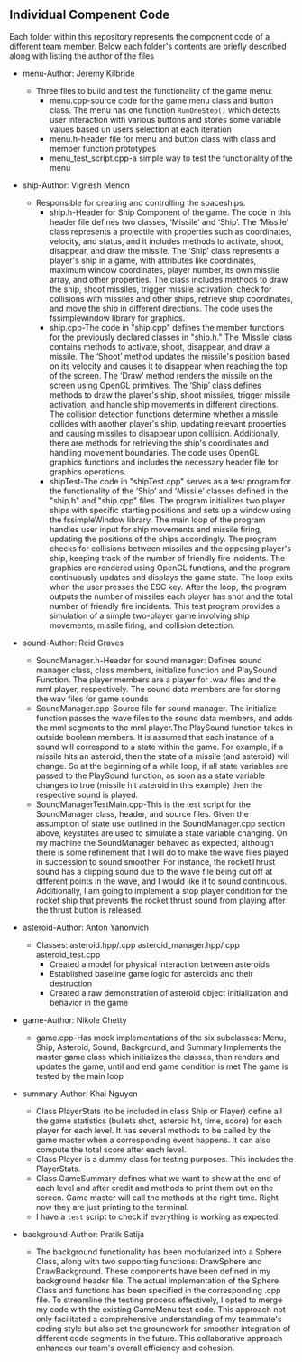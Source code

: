 ## Individual Compenent Code

Each folder within this repository represents the component code of a different team member. Below each folder's contents are briefly described along with listing the author of the files
* menu-Author: Jeremy Kilbride
  * Three files to build and test the functionality of the game menu:
    * menu.cpp-source code for the game menu class and button class. The menu has one function `RunOneStep()` which detects user interaction with various buttons and stores some variable values based un users selection at each iteration
    * menu.h-header file for menu and button class with class and member function prototypes
    * menu_test_script.cpp-a simple way to test the functionality of the menu
* ship-Author: Vignesh Menon
  * Responsible for creating and controlling the spaceships. 
    * ship.h-Header for Ship Component of the game. The code in this header file defines two classes, ‘Missile’ and ‘Ship’.  The ‘Missile’ class represents a projectile with properties such as coordinates, velocity, and status, and it includes methods to activate, shoot, disappear, and draw the missile. The ‘Ship’ class represents a player's ship in a game, with attributes like coordinates, maximum window coordinates, player number, its own  missile array, and other properties. The class includes methods to draw the ship, shoot missiles, trigger missile activation, check for collisions with missiles and other ships, retrieve ship coordinates, and move the ship in different directions. The code uses the fssimplewindow library for graphics.
    * ship.cpp-The code in "ship.cpp" defines the member functions for the previously declared classes in "ship.h." The ‘Missile’ class contains methods to activate, shoot, disappear, and draw a missile. The ‘Shoot’ method updates the missile's position based on its velocity and causes it to disappear when reaching the top of the screen. The ‘Draw’ method renders the missile on the screen using OpenGL primitives. The ‘Ship’ class defines methods to draw the player's ship, shoot missiles, trigger missile activation, and handle ship movements in different directions. The collision detection functions determine whether a missile collides with another player's ship, updating relevant properties and causing missiles to disappear upon collision. Additionally, there are methods for retrieving the ship's coordinates and handling movement boundaries. The code uses OpenGL graphics functions and includes the necessary header file for graphics operations.
    * shipTest-The code in "shipTest.cpp" serves as a test program for the functionality of the ‘Ship’ and ‘Missile’ classes defined in the "ship.h" and "ship.cpp" files. The program initializes two player ships with specific starting positions and sets up a window using the fssimpleWindow library. The main loop of the program handles user input for ship movements and missile firing, updating the positions of the ships accordingly. The program checks for collisions between missiles and the opposing player's ship, keeping track of the number of friendly fire incidents. The graphics are rendered using OpenGL functions, and the program continuously updates and displays the game state. The loop exits when the user presses the ESC key. After the loop, the program outputs the number of missiles each player has shot and the total number of friendly fire incidents. This test program provides a simulation of a simple two-player game involving ship movements, missile firing, and collision detection.
   
* sound-Author: Reid Graves
  * SoundManager.h-Header for sound manager: Defines sound manager class, class members, initialize function and PlaySound Function. The player members are a player for .wav files and the mml player, respectively. The sound data members are for storing the wav files for game sounds
  * SoundManager.cpp-Source file for sound manager. The initialize function passes the wave files to the sound data members, and adds the mml segments to the mml player.The PlaySound function takes in outside boolean members. It is assumed that each instance of a sound will correspond to a state within the game. For example, if a missile hits an asteroid, then the state of a missile (and asteroid) will change. So at the beginning of a while loop, if all state variables are passed to the PlaySound function, as soon as a state variable changes to true (missile hit asteroid in this example) then the respective sound is played.  
  * SoundManagerTestMain.cpp-This is the test script for the SoundManager class, header, and source files. Given the assumption of state use outlined in the SoundManager.cpp section above, keystates are used to simulate a state variable changing. On my machine the SoundManager behaved as expected, although there is some refinement that I will do to make the wave files played in succession to sound smoother. For instance, the rocketThrust sound has a clipping sound due to the wave file being cut off at different points in the wave, and I would like it to sound continuous. Additionally, I am going to implement a stop player condition for the rocket ship that prevents the rocket thrust sound from playing after the thrust button is released.
 
* asteroid-Author: Anton Yanonvich
  * Classes: asteroid.hpp/.cpp asteroid_manager.hpp/.cpp asteroid_test.cpp
    * Created a model for physical interaction between asteroids
    * Established baseline game logic for asteroids and their destruction
    * Created a raw demonstration of asteroid object initialization and behavior in the game
   
* game-Author: Nikole Chetty
  * game.cpp-Has mock implementations of the six subclasses: Menu, Ship, Asteroid, Sound, Background, and Summary
Implements the master game class which initializes the classes, then renders and updates the game, until and end game condition is met
The game is tested by the main loop

* summary-Author: Khai Nguyen
  * Class PlayerStats (to be included in class Ship or Player) define all the game statistics (bullets shot, asteroid hit, time, score) for each player for each level. It has several methods to be called by the game master when a corresponding event happens. It can also compute the total score after each level.
  * Class Player is a dummy class for testing purposes. This includes the PlayerStats.
  * Class GameSummary defines what we want to show at the end of each level and after credit and methods to print them out on the screen. Game master will call the methods at the right time. Right now they are just printing to the terminal.
  * I have a `test` script to check if everything is working as expected.
 
* background-Author: Pratik Satija
  * The background functionality has been modularized into a Sphere Class, along with two supporting functions: DrawSphere and DrawBackground. These components have been defined in my background header file. The actual implementation of the Sphere Class and functions has been specified in the corresponding .cpp file. To streamline the testing process effectively, I opted to merge my code with the existing GameMenu test code. This approach not only facilitated a comprehensive understanding of my teammate's coding style but also set the groundwork for smoother integration of different code segments in the future. This collaborative approach enhances our team's overall efficiency and cohesion. 
 
